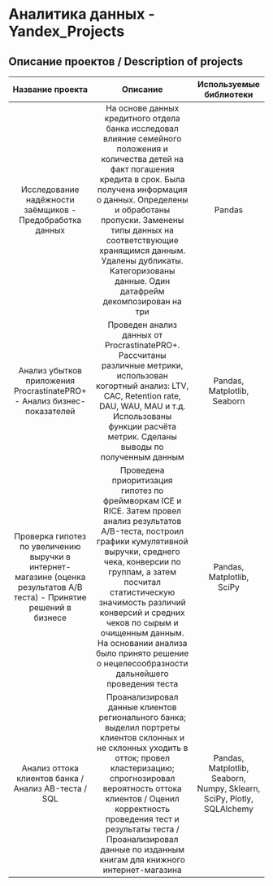 # Аналитика данных - Yandex_Projects

## Описание проектов / Description of projects


| Название проекта              | Описание           | Используемые библиотеки                     |
| :--------------------: | :---------------------: |:---------------------------:|
| Исследование надёжности заёмщиков - Предобработка данных | На основе данных кредитного отдела банка исследовал влияние семейного положения и количества детей на факт погашения кредита в срок. Была получена информация о данных. Определены и обработаны пропуски. Заменены типы данных на соответствующие хранящимся данным. Удалены дубликаты. Категоризованы данные. Один датафрейм декомпозирован на три | Pandas |
| Анализ убытков приложения ProcrastinatePRO+ - Анализ бизнес-показателей | Проведен анализ данных от ProcrastinatePRO+. Рассчитаны различные метрики, использован когортный анализ: LTV, CAC, Retention rate, DAU, WAU, MAU и т.д. Использованы функции расчёта метрик. Сделаны выводы по полученным данным | Pandas, Matplotlib, Seaborn |
| Проверка гипотез по увеличению выручки в интернет-магазине (оценка результатов A/B теста) - Принятие решений в бизнесе | Проведена приоритизация гипотез по фреймворкам ICE и RICE. Затем провел анализ результатов A/B-теста, построил графики кумулятивной выручки, среднего чека, конверсии по группам, а затем посчитал статистическую значимость различий конверсий и средних чеков по сырым и очищенным данным. На основании анализа было принято решение о нецелесообразности дальнейшего проведения теста | Pandas, Matplotlib, SciPy |
| Анализ оттока клиентов банка / Анализ AB-теста / SQL | Проанализировал данные клиентов регионального банка; выделил портреты клиентов склонных и не склонных уходить в отток; провел кластеризацию; спрогнозировал вероятность оттока клиентов / Оценил корректность проведения тест и результаты теста / Проанализировал данные по изданным книгам для книжного интернет-магазина | Pandas, Matplotlib, Seaborn, Numpy, Sklearn, SciPy, Plotly, SQLAlchemy |

